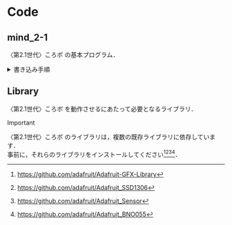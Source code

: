 # Code
## mind_2-1
〈第2.1世代〉ころボ の基本プログラム．
<details>
<summary>書き込み手順</summary>

準備中
</details>

## Library
〈第2.1世代〉ころボ を動作させるにあたって必要となるライブラリ．
> [!IMPORTANT]
> 〈第2.1世代〉ころボ のライブラリは，複数の既存ライブラリに依存しています．\
> 事前に，それらのライブラリをインストールしてください[^1][^2][^3][^4]．
[^1]: https://github.com/adafruit/Adafruit-GFX-Library
[^2]: https://github.com/adafruit/Adafruit_SSD1306
[^3]: https://github.com/adafruit/Adafruit_Sensor
[^4]: https://github.com/adafruit/Adafruit_BNO055
